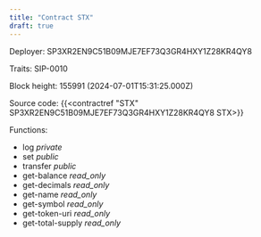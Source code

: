 ```yaml
---
title: "Contract STX"
draft: true
---
```

Deployer: SP3XR2EN9C51B09MJE7EF73Q3GR4HXY1Z28KR4QY8

Traits:
 SIP-0010



Block height: 155991 (2024-07-01T15:31:25.000Z)

Source code: {{<contractref "STX" SP3XR2EN9C51B09MJE7EF73Q3GR4HXY1Z28KR4QY8 STX>}}

Functions:

* log _private_
* set _public_
* transfer _public_
* get-balance _read_only_
* get-decimals _read_only_
* get-name _read_only_
* get-symbol _read_only_
* get-token-uri _read_only_
* get-total-supply _read_only_
